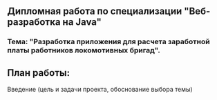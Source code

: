 ## Дипломная работа по специализации "Веб-разработка на Java"
### Тема: "Разработка приложения для расчета заработной платы работников локомотивных бригад".
## План работы:
Введение (цель и задачи проекта, обоснование выбора темы)



